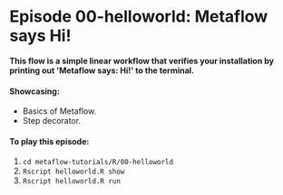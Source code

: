 # Episode 00-helloworld: Metaflow says Hi!

**This flow is a simple linear workflow that verifies your installation by
printing out 'Metaflow says: Hi!' to the terminal.**

#### Showcasing:
- Basics of Metaflow.
- Step decorator.

#### To play this episode:
1. ```cd metaflow-tutorials/R/00-helloworld```
2. ```Rscript helloworld.R show```
3. ```Rscript helloworld.R run```